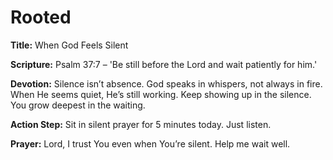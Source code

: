 # Rooted

**Title:** When God Feels Silent

**Scripture:** Psalm 37:7 – 'Be still before the Lord and wait patiently for him.'

**Devotion:**
Silence isn’t absence. God speaks in whispers, not always in fire. When He seems quiet, He’s still working. Keep showing up in the silence. You grow deepest in the waiting.

**Action Step:** Sit in silent prayer for 5 minutes today. Just listen.

**Prayer:**
Lord, I trust You even when You’re silent. Help me wait well.
